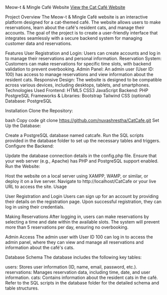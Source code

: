 Meow-t & Mingle Café Website 
[View the Cat Café Website](https://github.com/nuvashrestha/CatCafe/blob/main/index.html)

Project Overview
The Meow-t & Mingle Café website is an interactive platform designed for a cat-themed café. The website allows users to make reservations, learn about the café's resident cats, and manage their accounts. The goal of the project is to create a user-friendly interface that integrates seamlessly with a secure backend system for managing customer data and reservations.

Features
User Registration and Login: Users can create accounts and log in to manage their reservations and personal information.
Reservation System: Customers can make reservations for specific time slots, with backend validation to prevent overbooking.
Admin Panel: An admin user (User ID: 100) has access to manage reservations and view information about the resident cats.
Responsive Design: The website is designed to be compatible across various devices, including desktops, tablets, and smartphones.
Technologies Used
Frontend:
HTML5
CSS3
JavaScript
Backend:
PHP
PostgreSQL
Frameworks & Libraries:
Bootstrap
Tailwind CSS (optional)
Database:
PostgreSQL

Installation
Clone the Repository:

bash
Copy code
git clone https://github.com/nuvashrestha/CatCafe.git
Set Up the Database:

Create a PostgreSQL database named catcafe.
Run the SQL scripts provided in the database folder to set up the necessary tables and triggers.
Configure the Backend:

Update the database connection details in the config.php file.
Ensure that your web server (e.g., Apache) has PHP and PostgreSQL support enabled.
Run the Website:

Host the website on a local server using XAMPP, WAMP, or similar, or deploy it on a live server.
Navigate to http://localhost/CatCafe or your live URL to access the site.
Usage

User Registration and Login
Users can sign up for an account by providing their details on the registration page.
Upon successful registration, they can log in using their credentials.

Making Reservations
After logging in, users can make reservations by selecting a time and date within the available slots.
The system will prevent more than 5 reservations per day, ensuring no overbooking.

Admin Access
The admin user with User ID 100 can log in to access the admin panel, where they can view and manage all reservations and information about the café's cats.

Database Schema
The database includes the following key tables:

users: Stores user information (ID, name, email, password, etc.).
reservations: Manages reservation data, including time, date, and user information.
cats: Contains information about the resident cats in the café.
Refer to the SQL scripts in the database folder for the detailed schema and table structures.

